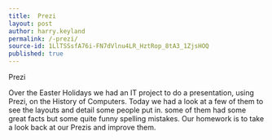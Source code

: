 ```yaml
---
title:  Prezi
layout: post
author: harry.keyland
permalink: /-prezi/
source-id: 1LlTSSsfA76i-FN7dVlnu4LR_HztRop_8tA3_1ZjsHOQ
published: true
---
```

Prezi

Over the Easter Holidays we had an IT project to do a presentation, using Prezi, on the History of Computers. Today we had a look at a few of them to see the layouts and detail some people put in. some of them had some great facts but some quite funny spelling mistakes. Our homework is to take a look back at our Prezis and improve them.

